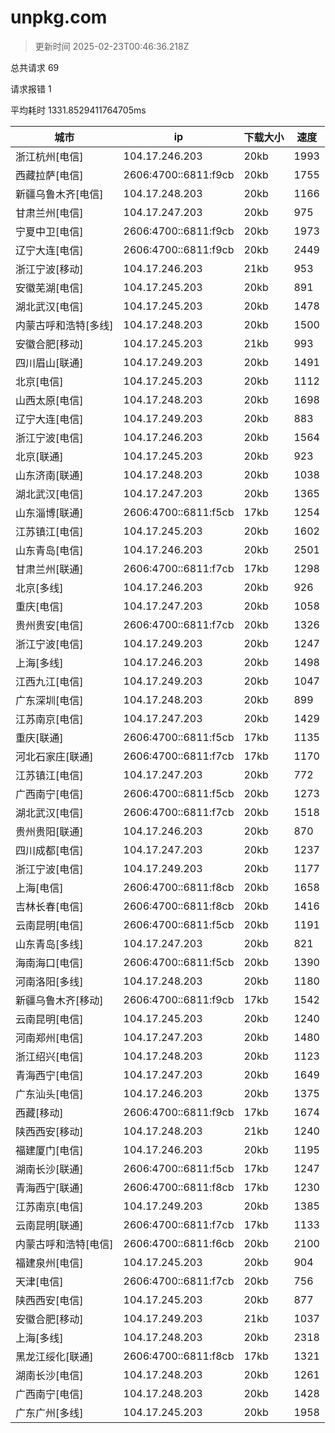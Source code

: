 
  # unpkg.com

  > 更新时间 2025-02-23T00:46:36.218Z
  
  总共请求 69

  请求报错 1

  平均耗时 1331.8529411764705ms

|城市|ip|下载大小|速度|
|-----|----------|---|---|
|浙江杭州[电信]|104.17.246.203|20kb|1993|
|西藏拉萨[电信]|2606:4700::6811:f9cb|20kb|1755|
|新疆乌鲁木齐[电信]|104.17.248.203|20kb|1166|
|甘肃兰州[电信]|104.17.247.203|20kb|975|
|宁夏中卫[电信]|2606:4700::6811:f9cb|20kb|1973|
|辽宁大连[电信]|2606:4700::6811:f9cb|20kb|2449|
|浙江宁波[移动]|104.17.246.203|21kb|953|
|安徽芜湖[电信]|104.17.245.203|20kb|891|
|湖北武汉[电信]|104.17.245.203|20kb|1478|
|内蒙古呼和浩特[多线]|104.17.248.203|20kb|1500|
|安徽合肥[移动]|104.17.245.203|21kb|993|
|四川眉山[联通]|104.17.249.203|20kb|1491|
|北京[电信]|104.17.245.203|20kb|1112|
|山西太原[电信]|104.17.248.203|20kb|1698|
|辽宁大连[电信]|104.17.249.203|20kb|883|
|浙江宁波[电信]|104.17.246.203|20kb|1564|
|北京[联通]|104.17.245.203|20kb|923|
|山东济南[联通]|104.17.248.203|20kb|1038|
|湖北武汉[电信]|104.17.247.203|20kb|1365|
|山东淄博[联通]|2606:4700::6811:f5cb|17kb|1254|
|江苏镇江[电信]|104.17.245.203|20kb|1602|
|山东青岛[电信]|104.17.246.203|20kb|2501|
|甘肃兰州[联通]|2606:4700::6811:f7cb|17kb|1298|
|北京[多线]|104.17.246.203|20kb|926|
|重庆[电信]|104.17.247.203|20kb|1058|
|贵州贵安[电信]|2606:4700::6811:f7cb|20kb|1326|
|浙江宁波[电信]|104.17.249.203|20kb|1247|
|上海[多线]|104.17.246.203|20kb|1498|
|江西九江[电信]|104.17.249.203|20kb|1047|
|广东深圳[电信]|104.17.248.203|20kb|899|
|江苏南京[电信]|104.17.247.203|20kb|1429|
|重庆[联通]|2606:4700::6811:f5cb|17kb|1135|
|河北石家庄[联通]|2606:4700::6811:f7cb|17kb|1170|
|江苏镇江[电信]|104.17.247.203|20kb|772|
|广西南宁[电信]|2606:4700::6811:f5cb|20kb|1273|
|湖北武汉[电信]|2606:4700::6811:f7cb|20kb|1518|
|贵州贵阳[联通]|104.17.246.203|20kb|870|
|四川成都[电信]|104.17.247.203|20kb|1237|
|浙江宁波[电信]|104.17.249.203|20kb|1177|
|上海[电信]|2606:4700::6811:f8cb|20kb|1658|
|吉林长春[电信]|2606:4700::6811:f8cb|20kb|1416|
|云南昆明[电信]|2606:4700::6811:f5cb|20kb|1191|
|山东青岛[多线]|104.17.247.203|20kb|821|
|海南海口[电信]|2606:4700::6811:f5cb|20kb|1390|
|河南洛阳[多线]|104.17.248.203|20kb|1180|
|新疆乌鲁木齐[移动]|2606:4700::6811:f9cb|17kb|1542|
|云南昆明[电信]|104.17.245.203|20kb|1240|
|河南郑州[电信]|104.17.247.203|20kb|1480|
|浙江绍兴[电信]|104.17.248.203|20kb|1123|
|青海西宁[电信]|104.17.247.203|20kb|1649|
|广东汕头[电信]|104.17.246.203|20kb|1375|
|西藏[移动]|2606:4700::6811:f9cb|17kb|1674|
|陕西西安[移动]|104.17.248.203|21kb|1240|
|福建厦门[电信]|104.17.246.203|20kb|1195|
|湖南长沙[联通]|2606:4700::6811:f5cb|17kb|1247|
|青海西宁[联通]|2606:4700::6811:f8cb|17kb|1230|
|江苏南京[电信]|104.17.249.203|20kb|1385|
|云南昆明[联通]|2606:4700::6811:f7cb|17kb|1133|
|内蒙古呼和浩特[电信]|2606:4700::6811:f6cb|20kb|2100|
|福建泉州[电信]|104.17.245.203|20kb|904|
|天津[电信]|2606:4700::6811:f7cb|20kb|756|
|陕西西安[电信]|104.17.245.203|20kb|877|
|安徽合肥[移动]|104.17.249.203|21kb|1037|
|上海[多线]|104.17.248.203|20kb|2318|
|黑龙江绥化[联通]|2606:4700::6811:f8cb|17kb|1321|
|湖南长沙[电信]|104.17.248.203|20kb|1261|
|广西南宁[电信]|104.17.248.203|20kb|1428|
|广东广州[多线]|104.17.245.203|20kb|1958|

  